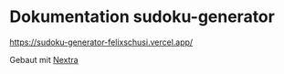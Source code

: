 # Dokumentation sudoku-generator

https://sudoku-generator-felixschusi.vercel.app/

Gebaut mit [Nextra](https://nextra.site)
